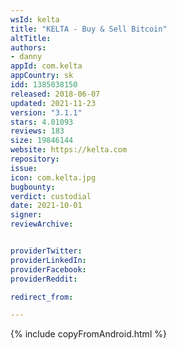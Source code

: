 ```yaml
---
wsId: kelta
title: "KELTA - Buy & Sell Bitcoin"
altTitle: 
authors:
- danny
appId: com.kelta
appCountry: sk
idd: 1385038150
released: 2018-06-07
updated: 2021-11-23
version: "3.1.1"
stars: 4.01093
reviews: 183
size: 19846144
website: https://kelta.com
repository: 
issue: 
icon: com.kelta.jpg
bugbounty: 
verdict: custodial
date: 2021-10-01
signer: 
reviewArchive:


providerTwitter: 
providerLinkedIn: 
providerFacebook: 
providerReddit: 

redirect_from:

---
```


{% include copyFromAndroid.html %}
